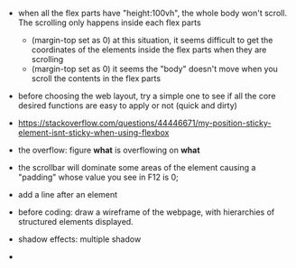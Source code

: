 - when all the flex parts have "height:100vh", the whole body won't scroll. The scrolling only happens inside each flex parts
  - (margin-top set as 0) at this situation, it seems difficult to get the coordinates of the elements inside the flex parts when they are scrolling
  - (margin-top set as 0) it seems the "body" doesn't move when you scroll the contents in the flex parts 
- before choosing the web layout, try a simple one to see if all the core desired functions are easy to apply or not (quick and dirty)
- https://stackoverflow.com/questions/44446671/my-position-sticky-element-isnt-sticky-when-using-flexbox
- the overflow: figure **what** is overflowing on **what**
- the scrollbar will dominate some areas of the element causing a "padding" whose value you see in F12 is 0;

- add a line after an element
- before coding: draw a wireframe of the webpage, with hierarchies of structured elements displayed. 

- shadow effects: multiple shadow
- 
